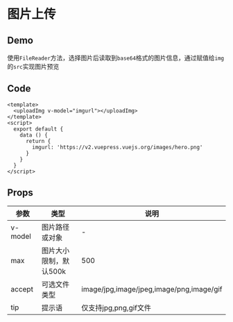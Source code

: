 # 图片上传

## Demo

使用`FileReader`方法，选择图片后读取到`base64`格式的图片信息，通过赋值给`img`的`src`实现图片预览

<ClientOnly>
  <uploadImg v-model="imgurl"></uploadImg>
</ClientOnly>

<script>
  export default {
    data () {
      return {
        imgurl: 'https://v2.vuepress.vuejs.org/images/hero.png'
      }
    }
  }
</script>

## Code

```vue
<template>
  <uploadImg v-model="imgurl"></uploadImg>
</template>
<script>
  export default {
    data () {
      return {
        imgurl: 'https://v2.vuepress.vuejs.org/images/hero.png'
      }
    }
  }
</script>
```

## Props

|参数|类型|说明|
|---|---|---|
|v-model|图片路径或对象|-|
|max|图片大小限制，默认500k|500|
|accept|可选文件类型|image/jpg,image/jpeg,image/png,image/gif|
|tip|提示语|仅支持jpg,png,gif文件|
